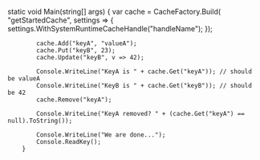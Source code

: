 static void Main(string[] args)
        {
            var cache = CacheFactory.Build(
                "getStartedCache",
                settings => { settings.WithSystemRuntimeCacheHandle("handleName"); });

            cache.Add("keyA", "valueA");
            cache.Put("keyB", 23);
            cache.Update("keyB", v => 42);

            Console.WriteLine("KeyA is " + cache.Get("keyA")); // should be valueA
            Console.WriteLine("KeyB is " + cache.Get("keyB")); // should be 42
            cache.Remove("keyA");

            Console.WriteLine("KeyA removed? " + (cache.Get("keyA") == null).ToString());

            Console.WriteLine("We are done...");
            Console.ReadKey();
        }

